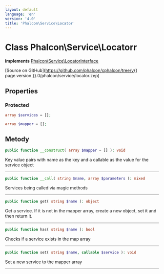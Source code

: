 ```yaml
---
layout: default
language: 'en'
version: '4.0'
title: 'Phalcon\Service\Locator'
---
```


# Class **Phalcon\Service\Locatorr**

**implements** [Phalcon\Service\LocatorInterface](Phalcon_Service_LocatorInterface)

[Source on GitHub](https://github.com/phalcon/cphalcon/tree/v{{ page.version }}.0/phalcon/service/locator.zep)

## Properties

### Protected

```php
array $services = [];

array $mapper = [];
```

## Metody

```php
public function __construct( array $mapper = [] ): void
```

Key value pairs with name as the key and a callable as the value for the service object

* * *

```php
public function __call( string $name, array $parameters ): mixed
```

Services being called via magic methods

* * *

```php
public function get( string $name ): object
```

Get a service. If it is not in the mapper array, create a new object, set it and then return it.

* * *

```php
public function has( string $name ): bool
```

Checks if a service exists in the map array

* * *

```php
public function set( string $name, callable $service ): void
```

Set a new service to the mapper array

* * *